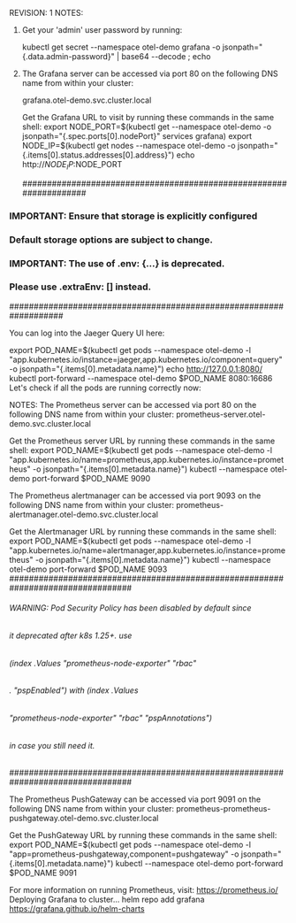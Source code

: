 REVISION: 1
NOTES:

1. Get your 'admin' user password by running:

   kubectl get secret --namespace otel-demo grafana -o jsonpath="{.data.admin-password}" | base64 --decode ; echo

2. The Grafana server can be accessed via port 80 on the following DNS name from within your cluster:

   grafana.otel-demo.svc.cluster.local

   Get the Grafana URL to visit by running these commands in the same shell:
   export NODE_PORT=$(kubectl get --namespace otel-demo -o jsonpath="{.spec.ports[0].nodePort}" services grafana)
     export NODE_IP=$(kubectl get nodes --namespace otel-demo -o jsonpath="{.items[0].status.addresses[0].address}")
   echo http://$NODE_IP:$NODE_PORT

   ###################################################################

### IMPORTANT: Ensure that storage is explicitly configured

### Default storage options are subject to change.

###

### IMPORTANT: The use of <component>.env: {...} is deprecated.

### Please use <component>.extraEnv: [] instead.

###################################################################

You can log into the Jaeger Query UI here:

export POD_NAME=$(kubectl get pods --namespace otel-demo -l "app.kubernetes.io/instance=jaeger,app.kubernetes.io/component=query" -o jsonpath="{.items[0].metadata.name}")
echo http://127.0.0.1:8080/
kubectl port-forward --namespace otel-demo $POD_NAME 8080:16686
Let's check if all the pods are running correctly now:

NOTES:
The Prometheus server can be accessed via port 80 on the following DNS name from within your cluster:
prometheus-server.otel-demo.svc.cluster.local

Get the Prometheus server URL by running these commands in the same shell:
export POD_NAME=$(kubectl get pods --namespace otel-demo -l "app.kubernetes.io/name=prometheus,app.kubernetes.io/instance=prometheus" -o jsonpath="{.items[0].metadata.name}")
kubectl --namespace otel-demo port-forward $POD_NAME 9090

The Prometheus alertmanager can be accessed via port 9093 on the following DNS name from within your cluster:
prometheus-alertmanager.otel-demo.svc.cluster.local

Get the Alertmanager URL by running these commands in the same shell:
export POD_NAME=$(kubectl get pods --namespace otel-demo -l "app.kubernetes.io/name=alertmanager,app.kubernetes.io/instance=prometheus" -o jsonpath="{.items[0].metadata.name}")
kubectl --namespace otel-demo port-forward $POD_NAME 9093
#################################################################################

###### WARNING: Pod Security Policy has been disabled by default since

###### it deprecated after k8s 1.25+. use

###### (index .Values "prometheus-node-exporter" "rbac"

###### . "pspEnabled") with (index .Values

###### "prometheus-node-exporter" "rbac" "pspAnnotations")

###### in case you still need it.

#################################################################################

The Prometheus PushGateway can be accessed via port 9091 on the following DNS name from within your cluster:
prometheus-prometheus-pushgateway.otel-demo.svc.cluster.local

Get the PushGateway URL by running these commands in the same shell:
export POD_NAME=$(kubectl get pods --namespace otel-demo -l "app=prometheus-pushgateway,component=pushgateway" -o jsonpath="{.items[0].metadata.name}")
kubectl --namespace otel-demo port-forward $POD_NAME 9091

For more information on running Prometheus, visit:
https://prometheus.io/
Deploying Grafana to cluster...
helm repo add grafana https://grafana.github.io/helm-charts
